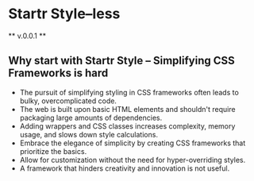 # Startr Style–less

** v.0.0.1 **

## Why start with Startr Style – Simplifying CSS Frameworks is hard

- The pursuit of simplifying styling in CSS frameworks often leads to bulky, overcomplicated code.
- The web is built upon basic HTML elements and shouldn't require packaging large amounts of dependencies.
- Adding wrappers and CSS classes increases complexity, memory usage, and slows down style calculations.
- Embrace the elegance of simplicity by creating CSS frameworks that prioritize the basics.
- Allow for customization without the need for hyper-overriding styles.
- A framework that hinders creativity and innovation is not useful.
